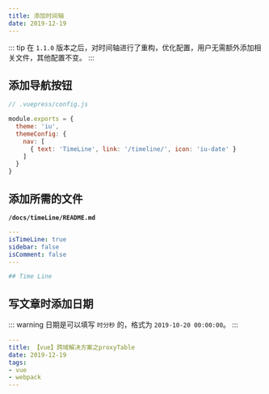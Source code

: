 ```yaml
---
title: 添加时间轴
date: 2019-12-19
---
```


::: tip
在 `1.1.0` 版本之后，对时间轴进行了重构，优化配置，用户无需额外添加相关文件，其他配置不变。
:::

## 添加导航按钮

```javascript
// .vuepress/config.js

module.exports = {
  theme: 'iu',
  themeConfig: {
    nav: [
      { text: 'TimeLine', link: '/timeline/', icon: 'iu-date' }
    ]
  }
}
```

## 添加所需的文件 <Badge type="warning" text="1.1.0+ 无需要配置此项" />

**`/docs/timeLine/README.md`**

```yaml
---
isTimeLine: true
sidebar: false
isComment: false
---

## Time Line
```

## 写文章时添加日期

::: warning
日期是可以填写 `时分秒` 的，格式为 `2019-10-20 00:00:00`。
:::

```yaml
---
title: 【vue】跨域解决方案之proxyTable
date: 2019-12-19
tags:
- vue
- webpack
---
```

